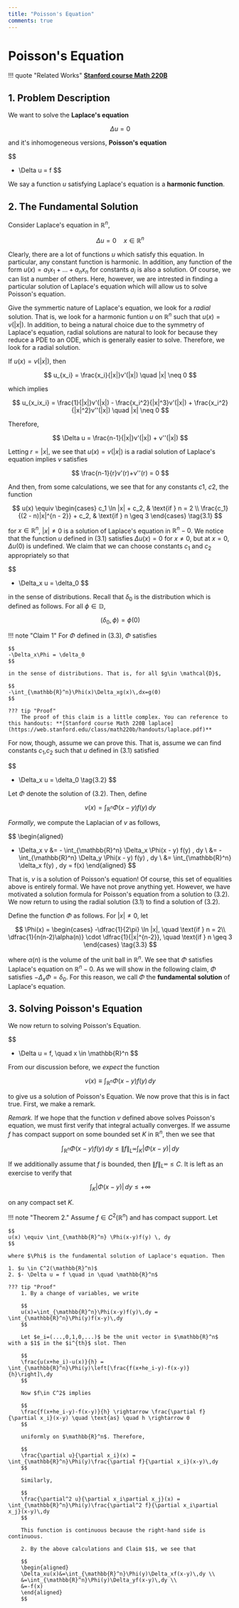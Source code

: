 ```yaml
---
title: "Poisson's Equation"
comments: true
---
```

# Poisson's Equation
!!! quote "Related Works"
    **[Stanford course Math 220B](https://web.stanford.edu/class/math220b/lecturenotes.html)**

## 1. Problem Description
We want to solve the **Laplace's equation**

$$
\Delta u = 0
$$

and it's inhomogeneous versions, **Poisson's equation**

$$
- \Delta u = f
$$

We say a function *u* satisfying Laplace's equation is a **harmonic function**.

## 2. The Fundamental Solution

Consider Laplace's equation in $\mathbb{R}^n$,

$$
\Delta u = 0 \quad x \in \mathbb{R}^n
$$

Clearly, there are a lot of functions *u* which satisfy this equation. In particular, any constant function is harmonic. In addition, any function of the form $u(x)=a_1x_1 + ... + a_nx_n$ for constants $a_i$ is also a solution. Of course, we can list a number of others. Here, however, we are intrested in finding a particular solution of Laplace's equation which will allow us to solve Poisson's equation.

Give the symmertic nature of Laplace's equation, we look for a *radial* solution. That is, we look for a harmonic funtion $u$ on $\mathbb{R}^n$ such that $u(x)=v(|x|)$. In addition, to being a natural choice due to the symmetry of Laplace's equation, radial solutions are natural to look for because they reduce a PDE to an ODE, which is generally easier to solve. Therefore, we look for a radial solution.

If $u(x)=v(|x|)$, then

$$
u_{x_i} = \frac{x_i}{|x|}v'(|x|) \quad |x| \neq 0
$$

which implies

$$
u_{x_ix_i} = \frac{1}{|x|}v'(|x|) - \frac{x_i^2}{|x|^3}v'(|x|) + \frac{x_i^2}{|x|^2}v''(|x|) \quad |x| \neq 0
$$

Therefore,

$$
\Delta u = \frac{n-1}{|x|}v'(|x|) + v''(|x|)
$$

Letting $r = |x|$, we see that $u(x)=v(|x|)$ is a radial solution of Laplace's equation implies $v$ satisfies

$$
\frac{n-1}{r}v'(r)+v''(r) = 0
$$

And then, from some calculations, we see that for any constants $c1$, $c2$, the function

$$
u(x) \equiv
\begin{cases}
c_1 \ln |x| + c_2, & \text{if } n = 2 \\
\frac{c_1}{(2 - n)|x|^{n - 2}} + c_2, & \text{if } n \geq 3
\end{cases}
\tag{3.1}
$$

for $x \in \mathbb{R}^n$, $|x| \neq 0$ is a solution of Laplace's equation in $\mathbb{R}^n - {0}$. We notice that the function $u$ defined in (3.1) satisfies $\Delta u(x)=0$ for $x \neq 0$, but at $x=0$, $\Delta u(0)$ is undefined. We claim that we can choose constants $c_1$ and $c_2$ appropriately so that

$$
- \Delta_x u = \delta_0
$$

in the sense of distributions. Recall that $\delta_0$ is the distribution which is defined as follows. For all $\phi \in \mathbb{D}$,

$$
(\delta_0, \phi) = \phi(0)
$$

!!! note "Claim 1"
    For $\Phi$ defined in (3.3), $\Phi$ satisfies

    $$
    -\Delta_x\Phi = \delta_0
    $$

    in the sense of distributions. That is, for all $g\in \mathcal{D}$,

    $$
    -\int_{\mathbb{R}^n}\Phi(x)\Delta_xg(x)\,dx=g(0)
    $$

    ??? tip "Proof"
        The proof of this claim is a little complex. You can reference to this handouts: **[Stanford course Math 220B laplace](https://web.stanford.edu/class/math220b/handouts/laplace.pdf)**

For now, though, assume we can prove this. That is, assume we can find constants $c_1$,$c_2$ such that $u$ defined in (3.1) satisfied

$$
- \Delta_x u = \delta_0
\tag{3.2}
$$

Let $\Phi$ denote the solution of (3.2). Then, define

$$
v(x) = \int_{\mathbb{R}^n} \Phi(x - y) f(y) \, dy
$$

$Formally$, we compute the Laplacian of $v$ as follows,

$$
\begin{aligned}
- \Delta_x v &= - \int_{\mathbb{R}^n} \Delta_x \Phi(x - y) f(y) \, dy \\
             &= - \int_{\mathbb{R}^n} \Delta_y \Phi(x - y) f(y) \, dy \\
             &= \int_{\mathbb{R}^n} \delta_x f(y) \, dy = f(x)
\end{aligned}
$$

That is, $v$ is a solution of Poisson's equation! Of course, this set of equalities above is entirely formal. We have not prove anything yet. However, we have motivated a solution formula for Poisson's equation from a solution to (3.2). We now return to using the radial solution (3.1) to find a solution of (3.2).

Define the function $\Phi$ as follows. For $|x| \neq 0$, let

$$
\Phi(x) = 
\begin{cases}
-\dfrac{1}{2\pi} \ln |x|, \quad \text{if } n = 2\\
\dfrac{1}{n(n-2)\alpha(n)} \cdot \dfrac{1}{|x|^{n-2}}, \quad \text{if } n \geq 3
\end{cases}
\tag{3.3}
$$

where $\alpha (n)$ is the volume of the unit ball in $\mathbb{R}^n$. We see that $\Phi$ satisfies Laplace's equation on $\mathbb{R}^n-{0}$. As we will show in the following claim, $\Phi$ satisfies $-\Delta_x \Phi = \delta_0$. For this reason, we call $\Phi$ the **fundamental solution** of Laplace's equation.

## 3. Solving Poisson's Equation

We now return to solving Poisson's Equation.

$$
- \Delta u = f, \quad x \in \mathbb{R}^n
$$

From our discussion before, we *expect* the function

$$
v(x) \equiv \int_{\mathbb{R}^n} \Phi(x-y) f(y)\, dy
$$

to give us a solution of Poisson's Equation. We now prove that this is in fact true. First, we make a remark.

*Remark.* If we hope that the function $v$ defined above solves Poisson's equation, we must first verify that integral actually converges. If we assume $f$ has compact support on some bounded set $K$ in $\mathbb{R}^n$, then we see that

$$
\int_{\mathbb{R}^n} \Phi(x-y)f(y) \, dy \leq \|f\|_{L^\infty} \int_{K} \big| \Phi(x-y) \big| \, dy
$$

If we additionally assume that $f$ is bounded, then $\|f\|_{L^\infty} \leq C$. It is left as an exercise to verify that

$$
\int_{K} \big| \Phi(x-y) \big| \, dy \le + \infty
$$

on any compact set $K$.

!!! note "Theorem 2."
    Assume $f \in C^2(\mathbb{R}^n)$ and has compact support. Let

    $$
    u(x) \equiv \int_{\mathbb{R}^n} \Phi(x-y)f(y) \, dy
    $$

    where $\Phi$ is the fundamental solution of Laplace's equation. Then

    1. $u \in C^2(\mathbb{R}^n)$
    2. $- \Delta u = f \quad in \quad \mathbb{R}^n$

    ??? tip "Proof"
        1. By a change of variables, we write

        $$
        u(x)=\int_{\mathbb{R}^n}\Phi(x-y)f(y)\,dy = \int_{\mathbb{R}^n}\Phi(y)f(x-y)\,dy
        $$

        Let $e_i=(...,0,1,0,...)$ be the unit vector in $\mathbb{R}^n$ with a $1$ in the $i^{th}$ slot. Then

        $$
        \frac{u(x+he_i)-u(x)}{h} = \int_{\mathbb{R}^n}\Phi(y)\left[\frac{f(x+he_i-y)-f(x-y)}{h}\right]\,dy
        $$

        Now $f\in C^2$ implies

        $$
        \frac{f(x+he_i-y)-f(x-y)}{h} \rightarrow \frac{\partial f}{\partial x_i}(x-y) \quad \text{as} \quad h \rightarrow 0
        $$

        uniformly on $\mathbb{R}^n$. Therefore,

        $$
        \frac{\partial u}{\partial x_i}(x) = \int_{\mathbb{R}^n}\Phi(y)\frac{\partial f}{\partial x_i}(x-y)\,dy
        $$

        Similarly,

        $$
        \frac{\partial^2 u}{\partial x_i\partial x_j}(x) = \int_{\mathbb{R}^n}\Phi(y)\frac{\partial^2 f}{\partial x_i\partial x_j}(x-y)\,dy
        $$

        This function is continuous because the right-hand side is continuous.

        2. By the above calculations and Claim $1$, we see that

        $$
        \begin{aligned}
        \Delta_xu(x)&=\int_{\mathbb{R}^n}\Phi(y)\Delta_xf(x-y)\,dy \\
        &=\int_{\mathbb{R}^n}\Phi(y)\Delta_yf(x-y)\,dy \\
        &=-f(x)
        \end{aligned}
        $$

